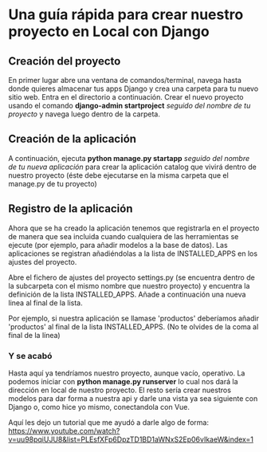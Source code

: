 <h1>Una guía rápida para crear nuestro proyecto en Local con Django</h1>

<h2>Creación del proyecto</h2>
En primer lugar abre una ventana de comandos/terminal, navega hasta donde quieres almacenar tus apps Django y crea una carpeta para tu nuevo sitio web. Entra en el directorio a continuación.
Crear el nuevo proyecto usando el comando <strong>django-admin startproject</strong> <i>seguido del nombre de tu proyecto</i> y navega luego dentro de la carpeta.

<h2>Creación de la aplicación</h2>
A continuación, ejecuta <strong> python manage.py startapp</strong> <i>seguido del nombre de tu nueva aplicación</i> para crear la aplicación catalog que vivirá dentro de nuestro proyecto (éste debe ejecutarse en la misma carpeta que el manage.py de tu proyecto)

<h2>Registro de la aplicación</h2> 
Ahora que se ha creado la aplicación tenemos que registrarla en el proyecto de manera que sea incluida cuando cualquiera de las herramientas se ejecute (por ejemplo, para añadir modelos a la base de datos). Las aplicaciones se registran añadiéndolas a la lista de INSTALLED_APPS en los ajustes del proyecto.

Abre el fichero de ajustes del proyecto settings.py (se encuentra dentro de la subcarpeta con el mismo nombre que nuestro proyecto) y encuentra la definición de la lista INSTALLED_APPS. Añade a continuación una nueva linea al final de la lista. 

Por ejemplo, si nuestra aplicación se llamase 'productos' deberíamos añadir 'productos' al final de la lista INSTALLED_APPS. 
(No te olvides de la coma al final de la línea)


<h3>Y se acabó</h3>
Hasta aquí ya tendríamos nuestro proyecto, aunque vacío, operativo. 
La podemos iniciar con <strong>python manage.py runserver</strong> lo cual nos dará la dirección en local de nuestro proyecto. 
El resto sería crear nuestros modelos para dar forma a nuestra api y darle una vista ya sea siguiente con Django o, como hice yo mismo, conectandola con Vue. 

Aquí les dejo un tutorial que me ayudó a darle algo de forma: https://www.youtube.com/watch?v=uu98pqiUJU8&list=PLEsfXFp6DpzTD1BD1aWNxS2Ep06vIkaeW&index=1 


